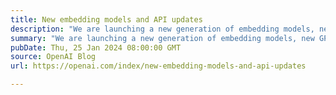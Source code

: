 ```yaml
---
title: New embedding models and API updates
description: "We are launching a new generation of embedding models, new GPT-4 Turbo and moderation models, new API usage management tools, and soon, lower pricing on GPT-3.5 Turbo."
summary: "We are launching a new generation of embedding models, new GPT-4 Turbo and moderation models, new API usage management tools, and soon, lower pricing on GPT-3.5 Turbo."
pubDate: Thu, 25 Jan 2024 08:00:00 GMT
source: OpenAI Blog
url: https://openai.com/index/new-embedding-models-and-api-updates

---
```


